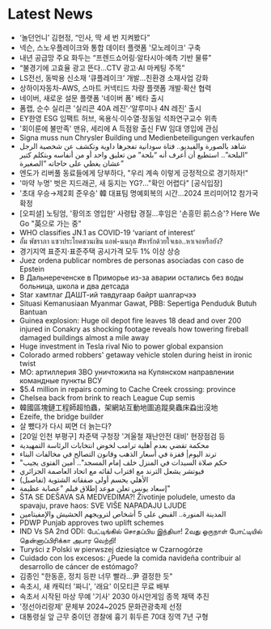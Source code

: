 # Latest News
-  ‘놀던언니’ 김현정, “인사, 딱 세 번 지켜봤다”
-  넥슨, 스노우플레이크와 통합 데이터 플랫폼 '모노레이크' 구축
-  내년 공급망 주요 화두는 “프렌드쇼어링·알타시아·예측 기반 물류”
-  “불경기에 고효율 광고 뜬다...CTV 광고·AI 마케팅 주목”
-  LS전선, 동박용 신소재 ‘큐플레이크’ 개발…친환경 소재사업 강화
-  상하이자동차-AWS, 스마트 커넥티드 차량 플랫폼 개발·확산 협력
-  네이버, 새로운 설문 플랫폼 '네이버 폼' 베타 출시
-  폼랩, 순수 실리콘 '실리콘 40A 레진'·‘알루미나 4N 레진’ 출시
-  EY한영 ESG 임팩트 허브, 옥용식·이수열·정동일 석좌연구교수 위촉
-  '회이룬에 불만족' 맨유, 세리에 A 득점왕 출신 FW 임대 영입에 관심
-  Signa muss nun Chrysler Building und Medienbeteiligungen verkaufen
-  شاهد بالصورة والفيديو.. فتاة سودانية تفجرها داوية وتكشف عن شخصية الرجل “البلحة”.. استطيع أن أعرف أنه “بلحة” من تعليق واحد أو من أنفاسه وبتكلم كتير عشان يغطي على حاجاته “الصغيرة”
-  엔도가 리버풀 동료들에게 당부하다, "우리 계속 이렇게 긍정적으로 경기하자!"
-  '마약 누명' 벗은 지드래곤, 새 둥지는 YG?…"확인 어렵다" [공식입장]
-  '초대 우승→제2회 준우승' 韓 대표팀 명예회복의 시간…2024 프리미어12 참가국 확정
-  [오피셜] 노팅엄, '황의조 영입한' 사령탑 경질...후임은 '손흥민 前스승'? Here We Go "英으로 가는 중"
-  WHO classifies JN.1 as COVID-19 ‘variant of interest’
-  อั้ม พัชราภา แซวประโยคชวนเขิน แอฟ-นนกุล #หารักด้วยใจเธอ..หาเจอหรือยัง?
-  경기지역 표준지·표준주택 공시가격 모두 1% 이상 상승
-  Juez ordena publicar nombres de personas asociadas con caso de Epstein
-  В Дальнереченске в Приморье из-за аварии остались без воды больница, школа и два детсада
-  Star хамтлаг ДАШТ-ий тавдугаар байрт шалгарчээ
-  Situasi Kemanusiaan Myanmar Gawat, PBB: Sepertiga Penduduk Butuh Bantuan
-  Guinea explosion: Huge oil depot fire leaves 18 dead and over 200 injured in Conakry as shocking footage reveals how towering fireball damaged buildings almost a mile away
-  Huge investment in Tesla rival Nio to power global expansion
-  Colorado armed robbers' getaway vehicle stolen during heist in ironic twist
-  МО: артиллерия ЗВО уничтожила на Купянском направлении командные пункты ВСУ
-  $5.4 million in repairs coming to Cache Creek crossing: province
-  Chelsea back from brink to reach League Cup semis
-  韓國區塊鏈工程師超怕蟲，架網站互動地圖追蹤臭蟲床蝨出沒地
-  Ezeife, the bridge builder
-  살 뺐다가 다시 찌면 더 늙는다?
-  [20일 인천 부평구] 차준택 구청장 '겨울철 재난안전 대비' 현장점검 등
-  محكمة تقضي بعدم أهلية ترامب لخوض انتخابات الرئاسة التمهيدية
-  ترند اليوم| قفزة في أسعار الذهب وقانون التصالح في مخالفات البناء
-  "حكم صلاة السيدات في المنزل خلف إمام المسجد".. أمين الفتوى يجيب
-  فيوتشر يشعل الترند مع اقتراب لقائه مع اتحاد العاصمة الجزائري
-  الأهلي يحسم أولى صفقاته الشتوية (تفاصيل)
-  إسعاد يونس تعلن موعد إطلاق فيلم "عصابة عظيمة"
-  ŠTA SE DEŠAVA SA MEDVEDIMA?! Životinje poludele, umesto da spavaju, prave haos: SVE VIŠE NAPADAJU LJUDE
-  المدينة المنورة.. القبض على 5 أشخاص لترويجهم الحشيش والإمفيتامين
-  PDWP Punjab approves two uplift schemes
-  IND Vs SA 2nd ODI: பேட்டிங்கில் சொதப்பிய இந்தியா! 2வது ஒருநாள் போட்டியில் தென்னாப்பிரிக்கா அபார வெற்றி!
-  Turyści z Polski w pierwszej dziesiątce w Czarnogórze
-  Cuidado con los excesos: ¿Puede la comida navideña contribuir al desarrollo de cáncer de estómago?
-  김종인 "한동훈, 정치 등판 너무 빨라...尹 결정한 듯"
-  속초시, 새 캐릭터 '짜니', '래요' 이모티콘 무료 배부
-  속초서 시작된 마상 무예 '기사' 2030 아시안게임 종목 채택 추진
-  '정선아리랑제' 문체부 2024~2025 문화관광축제 선정
-  대통령실 앞 근무 중이던 경찰에 흉기 휘두른 70대 징역 7년 구형
